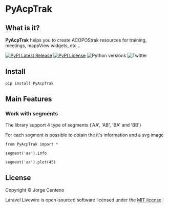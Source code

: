 # PyAcpTrak

## What is it?

**PyAcpTrak** helps you to create ACOPOStrak resources for training, meetings, mappView widgets, etc...

[![PyPI Latest Release](https://img.shields.io/pypi/v/PyAcpTrak)](https://pypi.org/project/PyAcpTrak/)
[![PyPI License](https://img.shields.io/pypi/l/PyAcpTrak)](https://github.com/HeytalePazguato/PyAcpTrak/blob/master/LICENSE)
![Python versions](https://img.shields.io/pypi/pyversions/PyAcpTrak)
![Twitter](https://img.shields.io/twitter/follow/HeytalePazguato?style=social)


## Install
```
pip install PyAcpTrak
```

## Main Features

### Work with segments

The library support 4 type of segments ('AA', 'AB', 'BA' and 'BB')

For each segment is possible to obtain the it's information and a svg image

```
from PyAcpTrak import *

segment('aa').info

segment('aa').plot(45)
```

## License

Copyright © Jorge Centeno

Laravel Livewire is open-sourced software licensed under the [MIT license](LICENSE.md).